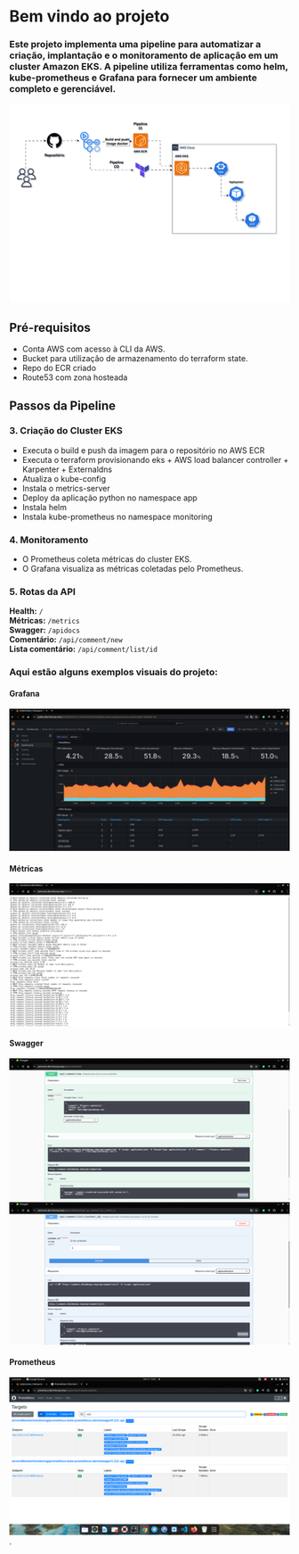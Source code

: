 # Bem vindo ao projeto

### Este projeto implementa uma pipeline para automatizar a criação, implantação e o monitoramento de aplicação em um cluster Amazon EKS. A pipeline utiliza ferramentas como helm, kube-prometheus e Grafana para fornecer um ambiente completo e gerenciável.

![Alt text here](diagrama/projeto-eks.drawio.svg)

## Pré-requisitos

* Conta AWS com acesso à CLI da AWS.
* Bucket para utilização de armazenamento do terraform state.
* Repo do ECR criado
* Route53 com zona hosteada

## Passos da Pipeline

### 3. Criação do Cluster EKS

* Executa o build e push da imagem para o repositório no AWS ECR
* Executa o terraform provisionando eks + AWS load balancer controller + Karpenter + Externaldns
* Atualiza o kube-config
* Instala o metrics-server
* Deploy da aplicação python no namespace app
* Instala helm
* Instala kube-prometheus no namespace monitoring

### 4. Monitoramento

* O Prometheus coleta métricas do cluster EKS.
* O Grafana visualiza as métricas coletadas pelo Prometheus.

### 5. Rotas da API

**Health:** `/` </br>
**Métricas:** `/metrics`</br>
**Swagger:** `/apidocs` </br>
**Comentário:** `/api/comment/new` </br>
**Lista comentário:** `/api/comment/list/id`</br>

### Aqui estão alguns exemplos visuais do projeto:

#### Grafana
![Grafana](diagrama/grafana1.png)

#### Métricas
![Metricas](diagrama/metrics.png)

#### Swagger
![Swagger-post](diagrama/swagger-post.png)
![Swagger-get](diagrama/swagger-get.png)

#### Prometheus
![Swagger-get](diagrama/prometheus.png).
